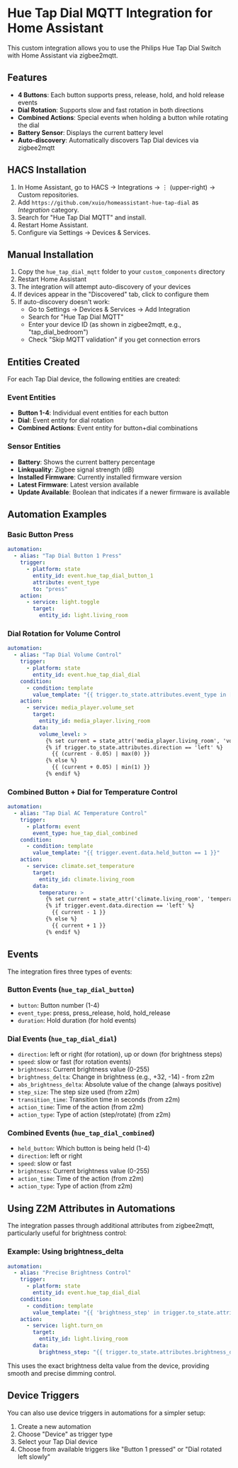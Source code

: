 # Hue Tap Dial MQTT Integration for Home Assistant

This custom integration allows you to use the Philips Hue Tap Dial Switch with Home Assistant via zigbee2mqtt.

## Features

- **4 Buttons**: Each button supports press, release, hold, and hold release events
- **Dial Rotation**: Supports slow and fast rotation in both directions
- **Combined Actions**: Special events when holding a button while rotating the dial
- **Battery Sensor**: Displays the current battery level
- **Auto-discovery**: Automatically discovers Tap Dial devices via zigbee2mqtt

## HACS Installation

1. In Home Assistant, go to HACS → Integrations → ⋮ (upper-right) → Custom repositories.
2. Add `https://github.com/xuio/homeassistant-hue-tap-dial` as *Integration* category.
3. Search for "Hue Tap Dial MQTT" and install.
4. Restart Home Assistant.
5. Configure via Settings → Devices & Services.

## Manual Installation

1. Copy the `hue_tap_dial_mqtt` folder to your `custom_components` directory
2. Restart Home Assistant
3. The integration will attempt auto-discovery of your devices
4. If devices appear in the "Discovered" tab, click to configure them
5. If auto-discovery doesn't work:
   - Go to Settings → Devices & Services → Add Integration
   - Search for "Hue Tap Dial MQTT"
   - Enter your device ID (as shown in zigbee2mqtt, e.g., "tap_dial_bedroom")
   - Check "Skip MQTT validation" if you get connection errors

## Entities Created

For each Tap Dial device, the following entities are created:

### Event Entities
- **Button 1-4**: Individual event entities for each button
- **Dial**: Event entity for dial rotation
- **Combined Actions**: Event entity for button+dial combinations

### Sensor Entities
- **Battery**: Shows the current battery percentage
- **Linkquality**: Zigbee signal strength (dB)
- **Installed Firmware**: Currently installed firmware version
- **Latest Firmware**: Latest version available
- **Update Available**: Boolean that indicates if a newer firmware is available

## Automation Examples

### Basic Button Press
```yaml
automation:
  - alias: "Tap Dial Button 1 Press"
    trigger:
      - platform: state
        entity_id: event.hue_tap_dial_button_1
        attribute: event_type
        to: "press"
    action:
      - service: light.toggle
        target:
          entity_id: light.living_room
```

### Dial Rotation for Volume Control
```yaml
automation:
  - alias: "Tap Dial Volume Control"
    trigger:
      - platform: state
        entity_id: event.hue_tap_dial_dial
    condition:
      - condition: template
        value_template: "{{ trigger.to_state.attributes.event_type in ['rotate_left_slow', 'rotate_right_slow'] }}"
    action:
      - service: media_player.volume_set
        target:
          entity_id: media_player.living_room
        data:
          volume_level: >
            {% set current = state_attr('media_player.living_room', 'volume_level') | float %}
            {% if trigger.to_state.attributes.direction == 'left' %}
              {{ (current - 0.05) | max(0) }}
            {% else %}
              {{ (current + 0.05) | min(1) }}
            {% endif %}
```

### Combined Button + Dial for Temperature Control
```yaml
automation:
  - alias: "Tap Dial AC Temperature Control"
    trigger:
      - platform: event
        event_type: hue_tap_dial_combined
    condition:
      - condition: template
        value_template: "{{ trigger.event.data.held_button == 1 }}"
    action:
      - service: climate.set_temperature
        target:
          entity_id: climate.living_room
        data:
          temperature: >
            {% set current = state_attr('climate.living_room', 'temperature') | float %}
            {% if trigger.event.data.direction == 'left' %}
              {{ current - 1 }}
            {% else %}
              {{ current + 1 }}
            {% endif %}
```

## Events

The integration fires three types of events:

### Button Events (`hue_tap_dial_button`)
- `button`: Button number (1-4)
- `event_type`: press, press_release, hold, hold_release
- `duration`: Hold duration (for hold events)

### Dial Events (`hue_tap_dial_dial`)
- `direction`: left or right (for rotation), up or down (for brightness steps)
- `speed`: slow or fast (for rotation events)
- `brightness`: Current brightness value (0-255)
- `brightness_delta`: Change in brightness (e.g., +32, -14) - from z2m
- `abs_brightness_delta`: Absolute value of the change (always positive)
- `step_size`: The step size used (from z2m)
- `transition_time`: Transition time in seconds (from z2m)
- `action_time`: Time of the action (from z2m)
- `action_type`: Type of action (step/rotate) (from z2m)

### Combined Events (`hue_tap_dial_combined`)
- `held_button`: Which button is being held (1-4)
- `direction`: left or right
- `speed`: slow or fast
- `brightness`: Current brightness value (0-255)
- `action_time`: Time of the action (from z2m)
- `action_type`: Type of action (from z2m)

## Using Z2M Attributes in Automations

The integration passes through additional attributes from zigbee2mqtt, particularly useful for brightness control:

### Example: Using brightness_delta
```yaml
automation:
  - alias: "Precise Brightness Control"
    trigger:
      - platform: state
        entity_id: event.hue_tap_dial_dial
    condition:
      - condition: template
        value_template: "{{ 'brightness_step' in trigger.to_state.attributes.event_type }}"
    action:
      - service: light.turn_on
        target:
          entity_id: light.living_room
        data:
          brightness_step: "{{ trigger.to_state.attributes.brightness_delta | int(0) }}"
```

This uses the exact brightness delta value from the device, providing smooth and precise dimming control.

## Device Triggers

You can also use device triggers in automations for a simpler setup:

1. Create a new automation
2. Choose "Device" as trigger type
3. Select your Tap Dial device
4. Choose from available triggers like "Button 1 pressed" or "Dial rotated left slowly"
